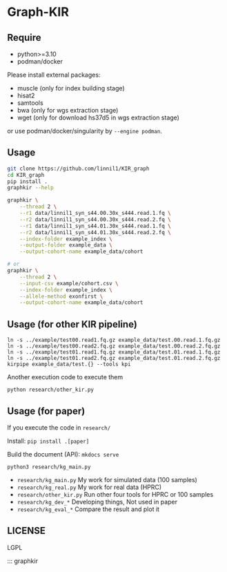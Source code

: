 # Graph-KIR


## Require
* python>=3.10
* podman/docker

Please install external packages:
* muscle (only for index building stage)
* hisat2
* samtools
* bwa (only for wgs extraction stage)
* wget (only for download hs37d5 in wgs extraction stage)

or use podman/docker/singularity by `--engine podman`.


## Usage
``` bash
git clone https://github.com/linnil1/KIR_graph
cd KIR_graph
pip install .
graphkir --help

graphkir \
    --thread 2 \
    --r1 data/linnil1_syn_s44.00.30x_s444.read.1.fq \
    --r2 data/linnil1_syn_s44.00.30x_s444.read.2.fq \
    --r1 data/linnil1_syn_s44.01.30x_s444.read.1.fq \
    --r2 data/linnil1_syn_s44.01.30x_s444.read.2.fq \
    --index-folder example_index \
    --output-folder example_data \
    --output-cohort-name example_data/cohort

# or 
graphkir \
    --thread 2 \
    --input-csv example/cohort.csv \
    --index-folder example_index \
    --allele-method exonfirst \
    --output-cohort-name example_data/cohort
```

## Usage (for other KIR pipeline)
```
ln -s ../example/test00.read1.fq.gz example_data/test.00.read.1.fq.gz
ln -s ../example/test00.read2.fq.gz example_data/test.00.read.2.fq.gz
ln -s ../example/test01.read1.fq.gz example_data/test.01.read.1.fq.gz
ln -s ../example/test01.read2.fq.gz example_data/test.01.read.2.fq.gz
kirpipe example_data/test.{} --tools kpi
```

Another execution code to execute them
```
python research/other_kir.py
```


## Usage (for paper)

If you execute the code in `research/`

Install: `pip install .[paper]`

Build the document (API): `mkdocs serve`

```
python3 research/kg_main.py
```

* `research/kg_main.py`         My work for simulated data (100 samples)
* `research/kg_real.py`         My work for real data (HPRC)
* `research/other_kir.py`       Run other four tools for HPRC or 100 samples
* `research/kg_dev_*`           Developing things, Not used in paper
* `research/kg_eval_*`          Compare the result and plot it


## LICENSE
LGPL


::: graphkir
